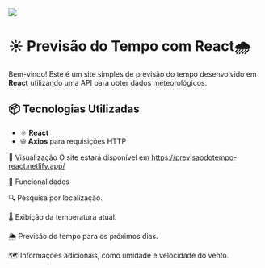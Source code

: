 <img src="https://cdn.discordapp.com/attachments/1225612992201363552/1282414217047183410/previsao.PNG?ex=671400cf&is=6712af4f&hm=ab877aa6e24ffa25985e9c5c42e6bfd7c016945de2e295ddcc9494054a3e9573&"/>

# ☀️ Previsão do Tempo com React🌧️

Bem-vindo! Este é um site simples de previsão do tempo desenvolvido em **React** utilizando uma API para obter dados meteorológicos.

## 📦 Tecnologias Utilizadas

- ⚛️ **React**
- 🌐 **Axios** para requisições HTTP

📱 Visualização
O site estará disponível em https://previsaodotempo-react.netlify.app/

🧩 Funcionalidades 

🔍 Pesquisa por localização.

🌡️ Exibição da temperatura atual.

🌦️ Previsão do tempo para os próximos dias.

🗺️ Informações adicionais, como umidade e velocidade do vento.
